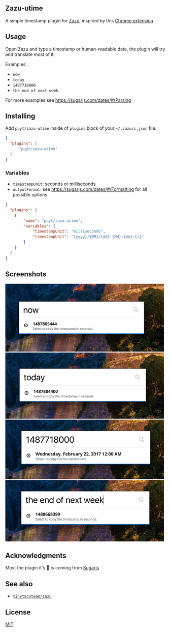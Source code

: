 ## Zazu-utime

A simple timestamp plugin for [Zazu](http://zazuapp.org/), inspired by this [Chrome extension](https://chrome.google.com/webstore/detail/kpcibgnngaaabebmcabmkocdokepdaki).


## Usage

Open Zazu and type a timestamp or human-readable date, the plugin will try and translate most of it.

Examples:
- `now`
- `today`
- `1487718000`
- `the end of next week`

For more examples see https://sugarjs.com/dates/#/Parsing


## Installing

Add `puyt/zazu-utime` inside of `plugins` block of your  `~/.zazurc.json` file.

~~~ json
{
  "plugins": [
      "puyt/zazu-utime"
  ]
}
~~~

### Variables
- `timestampUnit`: seconds or milliseconds
- `outputFormat`: see https://sugarjs.com/dates/#/Formatting for all possible options

~~~ json
{
  "plugins": [
    {
        "name": "puyt/zazu-utime",
        "variables": {
            "timestampUnit": "milliseconds",
            "timestampUnit": "{yyyy}/{MM}/{dd} {HH}:{mm}:{s}"
        }
    }
  ]
}
~~~


## Screenshots
![example1](./assets/example1.png)
![example2](./assets/example2.png)
![example3](./assets/example3.png)
![example4](./assets/example4.png)


## Acknowledgments
Most the plugin it's :muscle: is coming from [Sugarjs](https://sugarjs.com/)


## See also
- [`tinytacoteam/zazu`](http://github.com/tinytacoteam/zazu)

## License

[MIT](LICENSE.md)